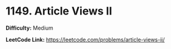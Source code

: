 # 1149. Article Views II

**Difficulty:** Medium

**LeetCode Link:** https://leetcode.com/problems/article-views-ii/

